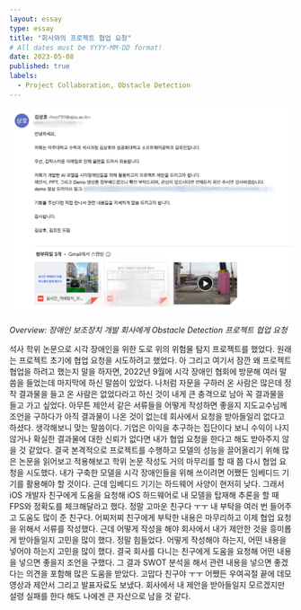 ```yaml
---
layout: essay
type: essay
title: "회사와의 프로젝트 협업 요청"
# All dates must be YYYY-MM-DD format!
date: 2023-05-08
published: true
labels:
  - Project Collaboration, Obstacle Detection
---
```


<img width="700px" class="rounded float-start pe-4" src="../img/feeds/collaboration.png">

*Overview: 장애인 보조장치 개발 회사에게 Obstacle Detection 프로젝트 협업 요청*  

석사 학위 논문으로 시각 장애인을 위한 도로 위의 위험물 탐지 프로젝트를 했었다. 원래는 프로젝트 초기에 협업 요청을 시도하려고 했었다.
아 그리고 여기서 잠깐 왜 프로젝트 협업을 하려고 했는지 말을 하자면, 2022년 9월에 시각 장애인 협회에 방문해 여러 말씀을 들었는데 마지막에 하신 말씀이 있었다.
나처럼 자문을 구하러 온 사람은 많은데 정작 결과물을 들고 온 사람은 없었다라고 하신 것이 내게 큰 충격으로 남아 꼭 결과물을 들고 가고 싶었다.
아무튼 제안서 같은 서류들을 어떻게 작성하면 좋을지 지도교수님께 조언을 구하다가 아직 결과물이 나온 것이 없는데 회사에서 요청을 받아들일리 없다고 하셨다.
생각해보니 맞는 말씀이다. 기업은 이익을 추구하는 집단이다 보니 수익이 나지 않거나 확실한 결과물에 대한 신뢰가 없다면 내가 협업 요청을 한다고 해도 받아주지 않을 것 같았다.
결국 본격적으로 프로젝트를 수행하고 모델의 성능을 끌어올리기 위해 많은 논문을 읽어보고 적용해보고 학위 논문 작성도 거의 마무리를 할 때 쯤 다시 협업 요청을 시도했다.
내가 구축한 모델을 시각 장애인들을 위해 쓰이려면 어쨌든 임베디드 기기를 활용해야 할 것이다. 근데 임베디드 기기는 하드웨어 사양이 현저히 낮다.
그래서 iOS 개발자 친구에게 도움을 요청해 iOS 하드웨어로 내 모델을 탑재해 추론을 할 때 FPS와 정확도를 체크해달라고 했다.
정말 고마운 친구다 ㅜㅜ 내 부탁을 여러 번 들어주고 도움도 많이 준 친구다.
어찌저찌 친구에게 부탁한 내용은 마무리하고 이제 협업 요청을 위해서 서류를 작성했다.
근데 어떻게 작성을 해야 회사에서 내가 제안한 것을 흥미롭게 받아들일지 고민을 많이 했다. 정말 힘들었다. 어떻게 작성해야 하는지, 어떤 내용을 넣어야 하는지 고민을 많이 했다.
결국 회사를 다니는 친구에게 도움을 요청해 어떤 내용을 넣으면 좋을지 조언을 구했다.
그 결과 SWOT 분석을 해서 관련 내용을 넣으면 좋겠다는 의견을 포함해 많은 도움을 받았다.
고맙다 친구야 ㅜㅜ
어쨌든 우여곡절 끝에 데모 영상과 제안서 그리고 발표자료도 보냈다.
회사에서 내 제안을 받아들일지 모르겠지만 설령 실패를 한다 해도 나에겐 큰 자산으로 남을 것 같다.
